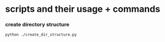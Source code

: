 # scripts and their usage + commands

### create directory structure


```python ./create_dir_structure.py```
